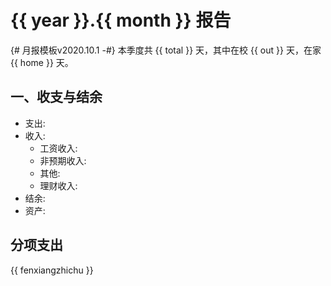# {{ year }}.{{ month }} 报告

{# 月报模板v2020.10.1 -#}
本季度共 {{ total }} 天，其中在校 {{ out }} 天，在家 {{ home }} 天。

## 一、收支与结余

- 支出:
- 收入:
   - 工资收入:
   - 非预期收入:
   - 其他:
   - 理财收入:
- 结余:
- 资产:

## 分项支出

{{ fenxiangzhichu }}